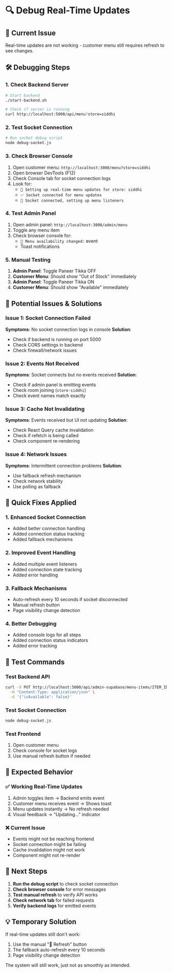 # 🔍 Debug Real-Time Updates

## 🚨 Current Issue
Real-time updates are not working - customer menu still requires refresh to see changes.

## 🛠️ Debugging Steps

### 1. **Check Backend Server**
```bash
# Start backend
./start-backend.sh

# Check if server is running
curl http://localhost:5000/api/menu?store=siddhi
```

### 2. **Test Socket Connection**
```bash
# Run socket debug script
node debug-socket.js
```

### 3. **Check Browser Console**
1. Open customer menu: `http://localhost:3000/menu?store=siddhi`
2. Open browser DevTools (F12)
3. Check Console tab for socket connection logs
4. Look for:
   - `🔌 Setting up real-time menu updates for store: siddhi`
   - `✅ Socket connected for menu updates`
   - `📡 Socket connected, setting up menu listeners`

### 4. **Test Admin Panel**
1. Open admin panel: `http://localhost:3000/admin/menu`
2. Toggle any menu item
3. Check browser console for:
   - `🔄 Menu availability changed:` event
   - Toast notifications

### 5. **Manual Testing**
1. **Admin Panel**: Toggle Paneer Tikka OFF
2. **Customer Menu**: Should show "Out of Stock" immediately
3. **Admin Panel**: Toggle Paneer Tikka ON  
4. **Customer Menu**: Should show "Available" immediately

## 🔧 Potential Issues & Solutions

### Issue 1: Socket Connection Failed
**Symptoms**: No socket connection logs in console
**Solution**: 
- Check if backend is running on port 5000
- Check CORS settings in backend
- Check firewall/network issues

### Issue 2: Events Not Received
**Symptoms**: Socket connects but no events received
**Solution**:
- Check if admin panel is emitting events
- Check room joining (`store-siddhi`)
- Check event names match exactly

### Issue 3: Cache Not Invalidating
**Symptoms**: Events received but UI not updating
**Solution**:
- Check React Query cache invalidation
- Check if refetch is being called
- Check component re-rendering

### Issue 4: Network Issues
**Symptoms**: Intermittent connection problems
**Solution**:
- Use fallback refresh mechanism
- Check network stability
- Use polling as fallback

## 🎯 Quick Fixes Applied

### 1. **Enhanced Socket Connection**
- Added better connection handling
- Added connection status tracking
- Added fallback mechanisms

### 2. **Improved Event Handling**
- Added multiple event listeners
- Added connection state tracking
- Added error handling

### 3. **Fallback Mechanisms**
- Auto-refresh every 10 seconds if socket disconnected
- Manual refresh button
- Page visibility change detection

### 4. **Better Debugging**
- Added console logs for all steps
- Added connection status indicators
- Added error tracking

## 🧪 Test Commands

### Test Backend API
```bash
curl -X PUT http://localhost:5000/api/admin-supabase/menu-items/ITEM_ID/availability?store=siddhi \
  -H "Content-Type: application/json" \
  -d '{"isAvailable": false}'
```

### Test Socket Connection
```bash
node debug-socket.js
```

### Test Frontend
1. Open customer menu
2. Check console for socket logs
3. Use manual refresh button if needed

## 🎯 Expected Behavior

### ✅ **Working Real-Time Updates**
1. Admin toggles item → Backend emits event
2. Customer menu receives event → Shows toast
3. Menu updates instantly → No refresh needed
4. Visual feedback → "Updating..." indicator

### ❌ **Current Issue**
- Events might not be reaching frontend
- Socket connection might be failing
- Cache invalidation might not work
- Component might not re-render

## 🚀 Next Steps

1. **Run the debug script** to check socket connection
2. **Check browser console** for error messages
3. **Test manual refresh** to verify API works
4. **Check network tab** for failed requests
5. **Verify backend logs** for emitted events

## 💡 Temporary Solution

If real-time updates still don't work:
1. Use the manual "🔄 Refresh" button
2. The fallback auto-refresh every 10 seconds
3. Page visibility change detection

The system will still work, just not as smoothly as intended.
